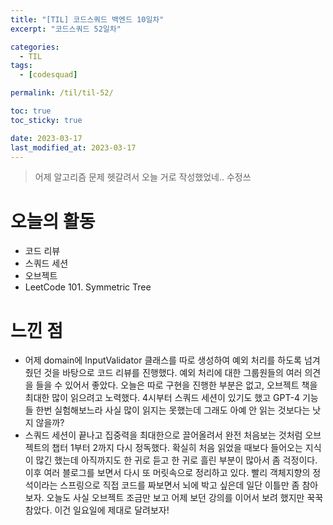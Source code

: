 ```yaml
---
title: "[TIL] 코드스쿼드 백엔드 10일차"
excerpt: "코드스쿼드 52일차"

categories:
  - TIL
tags:
  - [codesquad]

permalink: /til/til-52/

toc: true
toc_sticky: true

date: 2023-03-17
last_modified_at: 2023-03-17
---
```


> 어제 알고리즘 문제 헷갈려서 오늘 거로 작성했었네.. 수정쓰

# 오늘의 활동

- 코드 리뷰
- 스쿼드 세션
- 오브젝트
- LeetCode 101. Symmetric Tree

# 느낀 점

- 어제 domain에 InputValidator 클래스를 따로 생성하여 예외 처리를 하도록 넘겨줬던 것을 바탕으로 코드 리뷰를 진행했다. 예외 처리에 대한 그룹원들의 여러 의견을 들을 수 있어서 좋았다. 오늘은 따로 구현을 진행한 부분은 없고, 오브젝트 책을 최대한 많이 읽으려고 노력했다. 4시부터 스쿼드 세션이 있기도 했고 GPT-4 기능들 한번 실험해보느라 사실 많이 읽지는 못했는데 그래도 아예 안 읽는 것보다는 낫지 않을까?
- 스쿼드 세션이 끝나고 집중력을 최대한으로 끌어올려서 완전 처음보는 것처럼 오브젝트의 챕터 1부터 2까지 다시 정독했다. 확실히 처음 읽었을 때보다 들어오는 지식이 많긴 했는데 아직까지도 한 귀로 듣고 한 귀로 흘린 부분이 많아서 좀 걱정이다. 이후 여러 블로그를 보면서 다시 또 머릿속으로 정리하고 있다. 빨리 객체지향의 정석이라는 스프링으로 직접 코드를 짜보면서 뇌에 박고 싶은데 일단 이틀만 좀 참아보자. 오늘도 사실 오브젝트 조금만 보고 어제 보던 강의를 이어서 보려 했지만 꾹꾹 참았다. 이건 일요일에 제대로 달려보자!